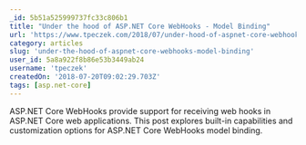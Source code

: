 ```yaml
---
_id: 5b51a525999737fc33c806b1
title: "Under the hood of ASP.NET Core WebHooks - Model Binding"
url: 'https://www.tpeczek.com/2018/07/under-hood-of-aspnet-core-webhooks_19.html'
category: articles
slug: 'under-the-hood-of-aspnet-core-webhooks-model-binding'
user_id: 5a8a922f8b86e53b3449ab24
username: 'tpeczek'
createdOn: '2018-07-20T09:02:29.703Z'
tags: [asp.net-core]
---
```


ASP.NET Core WebHooks provide support for receiving web hooks in ASP.NET Core web applications. This post explores built-in capabilities and customization options for ASP.NET Core WebHooks model binding.
